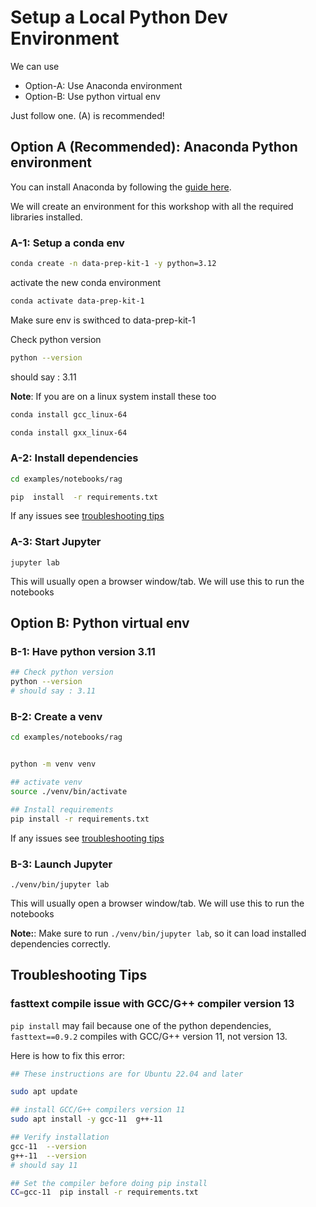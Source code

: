 # Setup a Local Python Dev Environment

We can use 

- Option-A: Use Anaconda environment
- Option-B: Use python virtual env

Just follow one.  (A) is recommended!

## Option A (Recommended): Anaconda Python environment

You can install Anaconda by following the [guide here](https://www.anaconda.com/download/).


We will create an environment for this workshop with all the required libraries installed.

### A-1: Setup a conda env

```bash
conda create -n data-prep-kit-1 -y python=3.12
```

activate the new conda environment

```bash
conda activate data-prep-kit-1
```

Make sure env is swithced to data-prep-kit-1

Check python version

```bash
python --version
```

should say : 3.11

**Note**: If you are on a linux system install these too

```bash
conda install gcc_linux-64

conda install gxx_linux-64
```

### A-2: Install dependencies

```bash
cd examples/notebooks/rag
```

```bash
pip  install  -r requirements.txt
```

If any issues see [troubleshooting tips](#troubleshooting-tips)

### A-3: Start Jupyter

`jupyter lab`

This will usually open a browser window/tab.  We will use this to run the notebooks


## Option B: Python virtual env

### B-1: Have python version 3.11

```bash
## Check python version
python --version
# should say : 3.11
```

### B-2: Create a venv

```bash
cd examples/notebooks/rag


python -m venv venv

## activate venv
source ./venv/bin/activate

## Install requirements
pip install -r requirements.txt
```

If any issues see [troubleshooting tips](#troubleshooting-tips)


### B-3: Launch Jupyter

`./venv/bin/jupyter lab`

This will usually open a browser window/tab.  We will use this to run the notebooks

**Note:**: Make sure to run `./venv/bin/jupyter lab`, so it can load installed dependencies correctly.

## Troubleshooting Tips

### fasttext compile issue with GCC/G++ compiler version 13

`pip install` may fail because one of the python dependencies, `fasttext==0.9.2` compiles with GCC/G++ version 11, not version 13.

Here is how to fix this error:

```bash
## These instructions are for Ubuntu 22.04 and later

sudo apt update

## install GCC/G++ compilers version 11 
sudo apt install -y gcc-11  g++-11

## Verify installation
gcc-11  --version
g++-11  --version
# should say 11

## Set the compiler before doing pip install
CC=gcc-11  pip install -r requirements.txt 
```